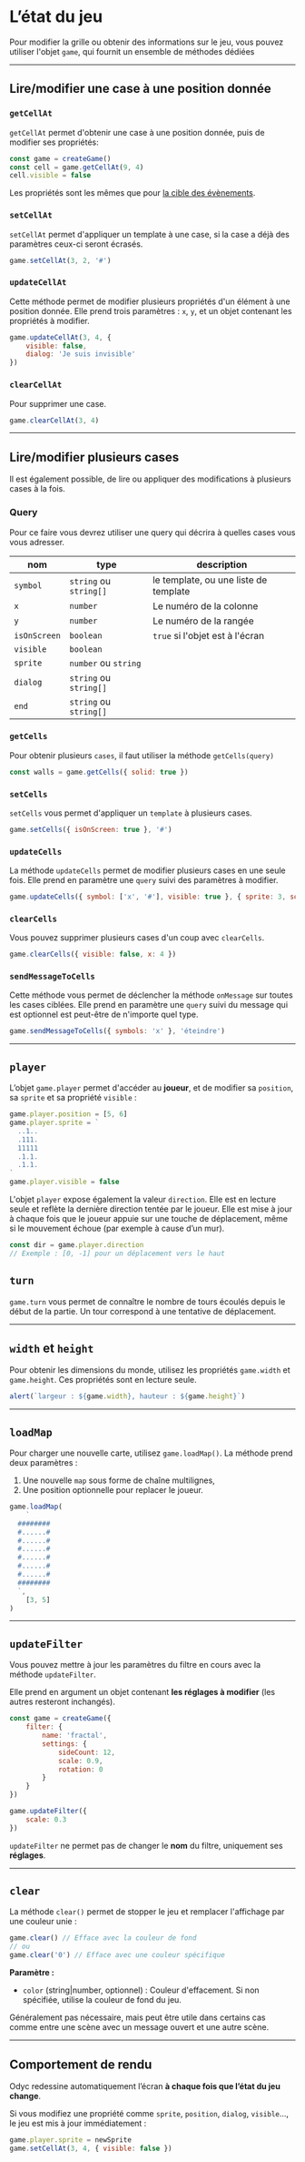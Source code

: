 <script>
import Aside from '../../../lib/ui/Doc/Aside.svelte'
import Emoji from '../../../lib/ui/Doc/Emoji.svelte'
import PaintDemo from '../../../lib/ui/Doc/PaintDemo.svelte'
</script>

# <Emoji src="⚡" /> L’état du jeu

Pour modifier la grille ou obtenir des informations sur le jeu, vous pouvez utiliser l'objet `game`, qui fournit un ensemble de méthodes dédiées

---

## <Emoji src="🎯" /> Lire/modifier une case à une position donnée

### `getCellAt`

`getCellAt` permet d'obtenir une case à une position donnée, puis de modifier ses propriétés:

```js
const game = createGame()
const cell = game.getCellAt(9, 4)
cell.visible = false
```

<Aside>

Les propriétés sont les mêmes que pour [la cible des évènements](/fr/doc/interaction-and-logic/events#proprietes-disponibles).

</Aside>

### `setCellAt`

`setCellAt` permet d'appliquer un template à une case, si la case a déjà des paramètres ceux-ci seront écrasés.

```js
game.setCellAt(3, 2, '#')
```

### `updateCellAt`

Cette méthode permet de modifier plusieurs propriétés d'un élément à une position donnée.
Elle prend trois paramètres : `x`, `y`, et un objet contenant les propriétés à modifier.

```js
game.updateCellAt(3, 4, {
	visible: false,
	dialog: 'Je suis invisible'
})
```

### `clearCellAt`

Pour supprimer une case.

```js
game.clearCellAt(3, 4)
```

---

## <Emoji src="🪏" /> Lire/modifier plusieurs cases

Il est également possible, de lire ou appliquer des modifications à plusieurs cases à la fois.

### Query

Pour ce faire vous devrez utiliser une query qui décrira à quelles cases vous vous adresser.

| nom          | type                   | description                           |
| ------------ | ---------------------- | ------------------------------------- |
| `symbol`     | `string` ou `string[]` | le template, ou une liste de template |
| `x`          | `number`               | Le numéro de la colonne               |
| `y`          | `number`               | Le numéro de la rangée                |
| `isOnScreen` | `boolean`              | `true` si l'objet est à l'écran       |
| `visible`    | `boolean`              |
| `sprite`     | `number` ou `string`   |
| `dialog`     | `string` ou `string[]` |
| `end`        | `string` ou `string[]` |

### `getCells`

Pour obtenir plusieurs `cases`, il faut utiliser la méthode `getCells(query)`

```js
const walls = game.getCells({ solid: true })
```

### `setCells`

`setCells` vous permet d'appliquer un `template` à plusieurs cases.

```js
game.setCells({ isOnScreen: true }, '#')
```

### `updateCells`

La méthode `updateCells` permet de modifier plusieurs cases en une seule fois. Elle prend en paramètre une `query` suivi des paramètres à modifier.

```js
game.updateCells({ symbol: ['x', '#'], visible: true }, { sprite: 3, solid: true })
```

### `clearCells`

Vous pouvez supprimer plusieurs cases d'un coup avec `clearCells`.

```js
game.clearCells({ visible: false, x: 4 })
```

### `sendMessageToCells`

Cette méthode vous permet de déclencher la méthode `onMessage` sur toutes les cases ciblées. Elle prend en paramètre une `query` suivi du message qui est optionnel est peut-être de n'importe quel type.

```js
game.sendMessageToCells({ symbols: 'x' }, 'éteindre')
```

---

## <Emoji src="🐒" /> `player`

L’objet `game.player` permet d'accéder au **joueur**, et de modifier sa `position`, sa `sprite` et sa propriété `visible` :

```js
game.player.position = [5, 6]
game.player.sprite = `
  ..1..
  .111.
  11111
  .1.1.
  .1.1.
`
game.player.visible = false
```

L'objet `player` expose également la valeur `direction`. Elle est en lecture seule et reflète la dernière direction tentée par le joueur. Elle est mise à jour à chaque fois que le joueur appuie sur une touche de déplacement, même si le mouvement échoue (par exemple à cause d’un mur).

```js
const dir = game.player.direction
// Exemple : [0, -1] pour un déplacement vers le haut
```

## <Emoji src="⏰"/> `turn`

`game.turn` vous permet de connaître le nombre de tours écoulés depuis le début de la partie. Un tour correspond à une tentative de déplacement.

---

## <Emoji src="⚖️" /> `width` et `height`

Pour obtenir les dimensions du monde, utilisez les propriétés `game.width` et `game.height`.
Ces propriétés sont en lecture seule.

```js
alert(`largeur : ${game.width}, hauteur : ${game.height}`)
```

---

## <Emoji src="🌍" /> `loadMap`

Pour charger une nouvelle carte, utilisez `game.loadMap()`.
La méthode prend deux paramètres :

1. Une nouvelle `map` sous forme de chaîne multilignes,
2. Une position optionnelle pour replacer le joueur.

```js
game.loadMap(
	`
  ########
  #......#
  #......#
  #......#
  #......#
  #......#
  #......#
  ########
  `,
	[3, 5]
)
```

---

## <Emoji src="🎛️" /> `updateFilter`

Vous pouvez mettre à jour les paramètres du filtre en cours avec la méthode `updateFilter`.

Elle prend en argument un objet contenant **les réglages à modifier** (les autres resteront inchangés).

```js
const game = createGame({
	filter: {
		name: 'fractal',
		settings: {
			sideCount: 12,
			scale: 0.9,
			rotation: 0
		}
	}
})

game.updateFilter({
	scale: 0.3
})
```

<Aside variant="Warning">

`updateFilter` ne permet pas de changer le **nom** du filtre, uniquement ses **réglages**.

</Aside>

---

## <Emoji src="🚫" /> `clear`

La méthode `clear()` permet de stopper le jeu et remplacer l'affichage par une couleur unie :

```js
game.clear() // Efface avec la couleur de fond
// ou
game.clear('0') // Efface avec une couleur spécifique
```

**Paramètre :**

- `color` (string|number, optionnel) : Couleur d'effacement. Si non spécifiée, utilise la couleur de fond du jeu.

<Aside>

Généralement pas nécessaire, mais peut être utile dans certains cas comme entre une scène avec un message ouvert et une autre scène.

</Aside>

---

## <Emoji src="🧠" /> Comportement de rendu

Odyc redessine automatiquement l’écran **à chaque fois que l’état du jeu change**.

Si vous modifiez une propriété comme `sprite`, `position`, `dialog`, `visible`…, le jeu est mis à jour immédiatement :

```js
game.player.sprite = newSprite
game.setCellAt(3, 4, { visible: false })
```
